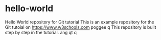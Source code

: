 # hello-world
Hello World repository for Git tutorial
This is an example repository for the Git tutoial on https://www.w3schools.com
poggee  q
This repository is built step by step in the tutorial.
ang qt q
